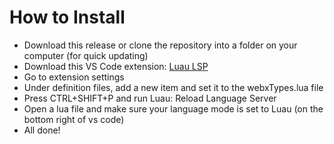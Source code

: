 # How to Install
- Download this release or clone the repository into a folder on your computer (for quick updating)
- Download this VS Code extension: [Luau LSP](https://marketplace.visualstudio.com/items?itemName=JohnnyMorganz.luau-lsp)
- Go to extension settings
- Under definition files, add a new item and set it to the webxTypes.lua file
- Press CTRL+SHIFT+P and run Luau: Reload Language Server
- Open a lua file and make sure your language mode is set to Luau (on the bottom right of vs code)
- All done!